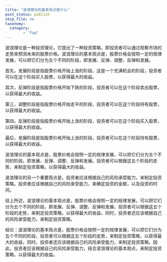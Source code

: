 ```yaml
---
title: "波浪理论的基本观点是什么"
post_status: publish
skip_file: no
taxonomy:
  category:
        - "faq"
---
```


波浪理论是一种投资理论，它提出了一种投资策略，即投资者可以通过观察市场的走势来预测未来的股票价格。波浪理论的基本观点是，股票价格会按照一定的规律发展，可以把它们分为五个不同的阶段，即发展、反弹、调整、反弹和发展。

首先，发展阶段是指股票价格开始上涨的阶段，这是一个充满机会的阶段，投资者可以在这个阶段买入股票，以获得最大的收益。

其次，反弹阶段是指股票价格开始下跌的阶段，投资者可以在这个阶段卖出股票，以获得最大的收益。

第三，调整阶段是指股票价格开始走平的阶段，投资者可以在这个阶段持有股票，以获得最大的收益。

第四，反弹阶段是指股票价格开始上涨的阶段，投资者可以在这个阶段买入股票，以获得最大的收益。

最后，发展阶段是指股票价格开始上涨的阶段，投资者可以在这个阶段持有股票，以获得最大的收益。

波浪理论的基本观点是，股票价格会按照一定的规律发展，可以把它们分为五个不同的阶段，即发展、反弹、调整、反弹和发展。投资者可以根据这五个阶段的走势，来制定投资策略，以获得最大的收益。

波浪理论的另一个重要观点是，投资者应该根据自己的风险承受能力，来制定投资策略。投资者应该根据自己的风险承受能力，来确定投资的金额，以及投资的时间。

综上所述，波浪理论的基本观点是，股票价格会按照一定的规律发展，可以把它们分为五个不同的阶段，即发展、反弹、调整、反弹和发展，投资者可以根据这五个阶段的走势，来制定投资策略，以获得最大的收益，同时，投资者还应该根据自己的风险承受能力，来制定投资策略。

结论：波浪理论的基本观点是，股票价格会按照一定的规律发展，可以把它们分为五个不同的阶段，投资者可以根据这五个阶段的走势，来制定投资策略，以获得最大的收益，同时，投资者还应该根据自己的风险承受能力，来制定投资策略。因此，投资者应该根据自己的风险承受能力，结合波浪理论的基本观点，来制定投资策略，以获得最大的收益。
